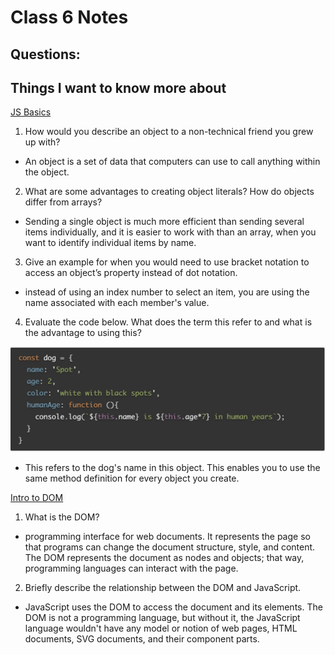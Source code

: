 # Class 6 Notes

## Questions:

## Things I want to know more about

[JS Basics](https://developer.mozilla.org/en-US/docs/Learn/JavaScript/Objects/Basics)

1. How would you describe an object to a non-technical friend you grew up with?

- An object is a set of data that computers can use to call anything within the object.

2. What are some advantages to creating object literals?
How do objects differ from arrays?

- Sending a single object is much more efficient than sending several items individually, and it is easier to work with than an array, when you want to identify individual items by name.

3. Give an example for when you would need to use bracket notation to access an object’s property instead of dot notation.

- instead of using an index number to select an item, you are using the name associated with each member's value.

4. Evaluate the code below. What does the term this refer to and what is the advantage to using this?

![Object](/img/Object.jpeg)

- This refers to the dog's name in this object. This enables you to use the same method definition for every object you create.

[Intro to DOM](https://developer.mozilla.org/en-US/docs/Web/API/Document_Object_Model/Introduction)

1. What is the DOM?

- programming interface for web documents. It represents the page so that programs can change the document structure, style, and content. The DOM represents the document as nodes and objects; that way, programming languages can interact with the page.

2. Briefly describe the relationship between the DOM and JavaScript.

- JavaScript uses the DOM to access the document and its elements. The DOM is not a programming language, but without it, the JavaScript language wouldn't have any model or notion of web pages, HTML documents, SVG documents, and their component parts.
